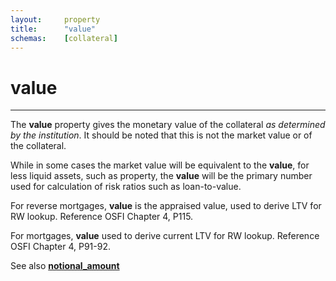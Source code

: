```yaml
---
layout:		property
title:		"value"
schemas:	[collateral]
---
```


# value

---

The **value** property gives the monetary value of the collateral *as determined by the institution*. It should be noted that this is not the market value or of the collateral.

While in some cases the market value will be equivalent to the **value**, for less liquid assets, such as property, the **value** will be the primary number used for calculation of risk ratios such as loan-to-value.

For reverse mortgages, **value** is the appraised value, used to derive LTV for RW lookup.  Reference OSFI Chapter 4, P115.  

For mortgages, **value** used to derive current LTV for RW lookup.  Reference OSFI Chapter 4, P91-92.

See also [**notional_amount**](https://github.com/suadelabs/fire/blob/master/documentation/properties/notional_amount.md)
